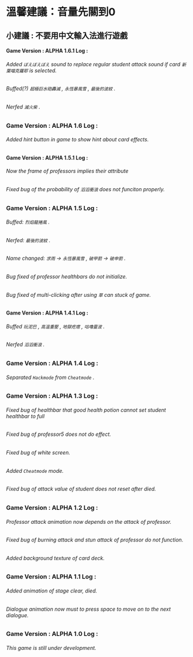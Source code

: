 # 溫馨建議：音量先關到0

## 小建議 : 不要用中文輸入法進行遊戲

#### Game Version : ALPHA 1.6.1 Log :
###### Added `ぼえぼえぼえ` sound to replace regular student attack sound if card `新葉喵克羅耶` is selected. 
###### Buffed(?) `超極巨水砲轟滅` , `永恆暴風雪` , `最後的波紋` .
###### Nerfed `滅火柴` .

### Game Version : ALPHA 1.6 Log :
###### Added hint button in game to show hint about card effects.

#### Game Version : ALPHA 1.5.1 Log :
###### Now the frame of professors implies their attribute
###### Fixed bug of the probability of `滔滔衝浪` does not funciton properly.

### Game Version : ALPHA 1.5 Log :
###### Buffed: `烈焰龍捲風` .
###### Nerfed: `最後的波紋` .
###### Name changed: `求雨` -> `永恆暴風雪` , `破甲箭` -> `破申箭` .
###### Bug fixed of professor healthbars do not initialize. 
###### Bug fixed of multi-clicking after using `草` can stuck of game.

#### Game Version : ALPHA 1.4.1 Log :
###### Buffed `玩泥巴` , `高溫重壓` , `地獄疙瘩` , `咕嚕靈波` .
###### Nerfed `滔滔衝浪` .

### Game Version : ALPHA 1.4 Log :
###### Separated `Hackmode` from `Cheatmode` .

### Game Version : ALPHA 1.3 Log :
###### Fixed bug of healthbar that good health potion cannot set student healthbar to full
###### Fixed bug of professor5 does not do effect.
###### Fixed bug of white screen.
###### Added `Cheatmode` mode.
###### Fixed bug of attack value of student does not reset after died.

### Game Version : ALPHA 1.2 Log :
###### Professor attack animation now depends on the attack of professor.
###### Fixed bug of burning attack and stun attack of professor do not function.
###### Added background texture of card deck.

### Game Version : ALPHA 1.1 Log :
###### Added animation of stage clear, died.
###### Dialogue animation now must to press space to move on to the next dialogue.

### Game Version : ALPHA 1.0 Log :
###### This game is still under development.
